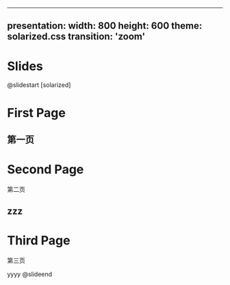 
---
presentation:
  width: 800
  height: 600
  theme: solarized.css
  transition: 'zoom'
---

# Slides

@slidestart [solarized]

<!-- slide -->
# First Page
第一页
--
# Second Page
第二页
<!-- slide -->
zzz
--
# Third Page
第三页
<!-- slide -->
yyyy
@slideend